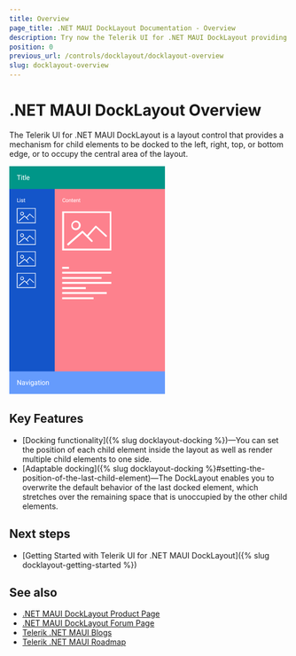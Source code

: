 ```yaml
---
title: Overview
page_title: .NET MAUI DockLayout Documentation - Overview
description: Try now the Telerik UI for .NET MAUI DockLayout providing mechanisms for child elements to be docked to various areas of the layout.
position: 0
previous_url: /controls/docklayout/docklayout-overview
slug: docklayout-overview
---
```


# .NET MAUI DockLayout Overview

The Telerik UI for .NET MAUI DockLayout is a layout control that provides a mechanism for child elements to be docked to the left, right, top, or bottom edge, or to occupy the central area of the layout.

![.NET MAUI DockLayout Overview](images/docklayout_overview.png)

## Key Features

* [Docking functionality]({% slug docklayout-docking %})&mdash;You can set the position of each child element inside the layout as well as render multiple child elements to one side.
* [Adaptable docking]({% slug docklayout-docking %}#setting-the-position-of-the-last-child-element)&mdash;The DockLayout enables you to overwrite the default behavior of the last docked element, which stretches over the remaining space that is unoccupied by the other child elements.


## Next steps

- [Getting Started with Telerik UI for .NET MAUI DockLayout]({% slug docklayout-getting-started %})

## See also

- [.NET MAUI DockLayout Product Page](https://www.telerik.com/maui-ui/docklayout)
- [.NET MAUI DockLayout Forum Page](https://www.telerik.com/forums/maui?tagId=1828)
- [Telerik .NET MAUI Blogs](https://www.telerik.com/blogs/mobile-net-maui)
- [Telerik .NET MAUI Roadmap](https://www.telerik.com/support/whats-new/maui-ui/roadmap)